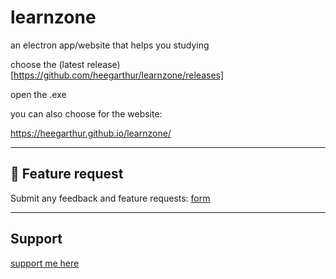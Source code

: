 # learnzone
an electron app/website that helps you studying

choose the (latest release)[https://github.com/heegarthur/learnzone/releases]


open the .exe

you can also choose for the website:

https://heegarthur.github.io/learnzone/


---

## 💬 Feature request

Submit any feedback and feature requests: 
[form](https://docs.google.com/forms/d/e/1FAIpQLSeEaSqr6L2pTQDarLO__wZtefVuemrhMb8RDdX6vQSWNEjZzQ/viewform?usp=header/)

---

## Support

[support me here](https://buymeacoffee.com/ivocreator)
